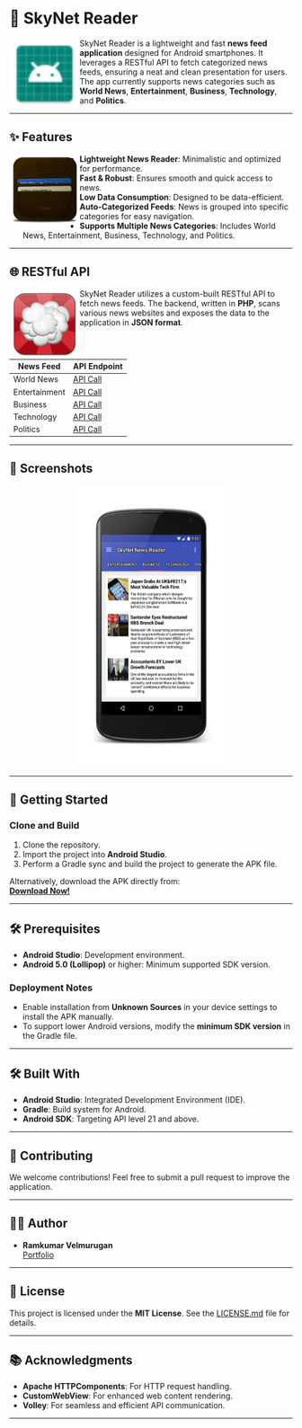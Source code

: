 # 📖 SkyNet Reader

<p>
  <a href=""><img src="https://github.com/spkdroid/SkyNet-Reader/blob/master/app/src/main/res/mipmap-mdpi/ic_launcher.png" align="left" height="125" width="125" alt="SkyNet Reader Icon"></a>
</p>

SkyNet Reader is a lightweight and fast **news feed application** designed for Android smartphones. It leverages a RESTful API to fetch categorized news feeds, ensuring a neat and clean presentation for users. The app currently supports news categories such as **World News**, **Entertainment**, **Business**, **Technology**, and **Politics**.

---

## ✨ Features

<p>
  <a href=""><img src="https://github.com/spkdroid/SkyNet-Reader/blob/master/app/src/main/res/drawable/second.png" align="left" height="125" width="125" alt="SkyNet Reader Features"></a>
</p>

- **Lightweight News Reader**: Minimalistic and optimized for performance.  
- **Fast & Robust**: Ensures smooth and quick access to news.  
- **Low Data Consumption**: Designed to be data-efficient.  
- **Auto-Categorized Feeds**: News is grouped into specific categories for easy navigation.  
- **Supports Multiple News Categories**: Includes World News, Entertainment, Business, Technology, and Politics.

---

## 🌐 RESTful API

<p>
  <a href=""><img src="https://github.com/spkdroid/SkyNet-Reader/blob/master/app/src/main/res/drawable/first.png" align="left" height="125" width="125" alt="SkyNet API"></a>
</p>

SkyNet Reader utilizes a custom-built RESTful API to fetch news feeds. The backend, written in **PHP**, scans various news websites and exposes the data to the application in **JSON format**.

| **News Feed**     | **API Endpoint**                                      |
|--------------------|-------------------------------------------------------|
| World News         | [API Call](http://www.spkdroid.com/News/canada.php?type=1)  |
| Entertainment      | [API Call](http://www.spkdroid.com/News/canada.php?type=2)  |
| Business           | [API Call](http://www.spkdroid.com/News/canada.php?type=3)  |
| Technology         | [API Call](http://www.spkdroid.com/News/canada.php?type=4)  |
| Politics           | [API Call](http://www.spkdroid.com/News/canada.php?type=5)  |

---

## 📸 Screenshots

<p align="center">
  <a href="url"><img src="https://github.com/spkdroid/SkyNet-Reader/blob/master/screenshot/screen.png" height="500" width="275" alt="SkyNet Reader Screenshot"></a>
</p>

---

## 🚀 Getting Started

### Clone and Build

1. Clone the repository.  
2. Import the project into **Android Studio**.  
3. Perform a Gradle sync and build the project to generate the APK file.  

Alternatively, download the APK directly from:  
**[Download Now!](http://www.spkdroid.com/News/app.apk)**

---

## 🛠 Prerequisites

- **Android Studio**: Development environment.  
- **Android 5.0 (Lollipop)** or higher: Minimum supported SDK version.

### Deployment Notes

- Enable installation from **Unknown Sources** in your device settings to install the APK manually.  
- To support lower Android versions, modify the **minimum SDK version** in the Gradle file.

---

## 🛠 Built With

- **Android Studio**: Integrated Development Environment (IDE).  
- **Gradle**: Build system for Android.  
- **Android SDK**: Targeting API level 21 and above.

---

## 🤝 Contributing

We welcome contributions! Feel free to submit a pull request to improve the application.

---

## 👨‍💻 Author

- **Ramkumar Velmurugan**  
  [Portfolio](http://www.spkdroid.com/CV/)

---

## 📝 License

This project is licensed under the **MIT License**. See the [LICENSE.md](https://github.com/spkdroid/SkyNet-Reader/blob/master/license.md) file for details.

---

## 📚 Acknowledgments

- **Apache HTTPComponents**: For HTTP request handling.  
- **CustomWebView**: For enhanced web content rendering.  
- **Volley**: For seamless and efficient API communication.

--- 
